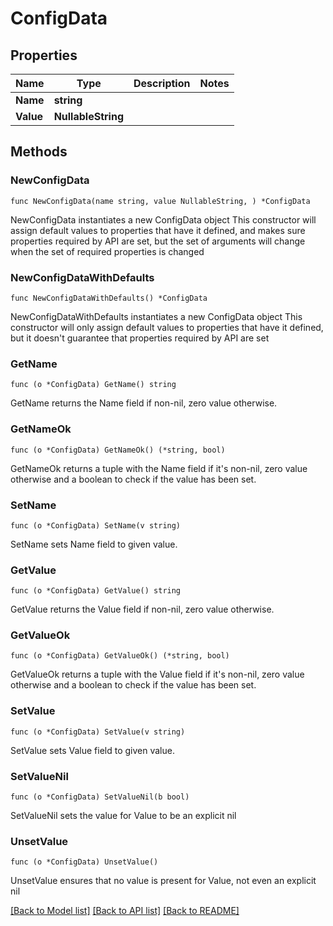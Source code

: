 # ConfigData

## Properties

Name | Type | Description | Notes
------------ | ------------- | ------------- | -------------
**Name** | **string** |  | 
**Value** | **NullableString** |  | 

## Methods

### NewConfigData

`func NewConfigData(name string, value NullableString, ) *ConfigData`

NewConfigData instantiates a new ConfigData object
This constructor will assign default values to properties that have it defined,
and makes sure properties required by API are set, but the set of arguments
will change when the set of required properties is changed

### NewConfigDataWithDefaults

`func NewConfigDataWithDefaults() *ConfigData`

NewConfigDataWithDefaults instantiates a new ConfigData object
This constructor will only assign default values to properties that have it defined,
but it doesn't guarantee that properties required by API are set

### GetName

`func (o *ConfigData) GetName() string`

GetName returns the Name field if non-nil, zero value otherwise.

### GetNameOk

`func (o *ConfigData) GetNameOk() (*string, bool)`

GetNameOk returns a tuple with the Name field if it's non-nil, zero value otherwise
and a boolean to check if the value has been set.

### SetName

`func (o *ConfigData) SetName(v string)`

SetName sets Name field to given value.


### GetValue

`func (o *ConfigData) GetValue() string`

GetValue returns the Value field if non-nil, zero value otherwise.

### GetValueOk

`func (o *ConfigData) GetValueOk() (*string, bool)`

GetValueOk returns a tuple with the Value field if it's non-nil, zero value otherwise
and a boolean to check if the value has been set.

### SetValue

`func (o *ConfigData) SetValue(v string)`

SetValue sets Value field to given value.


### SetValueNil

`func (o *ConfigData) SetValueNil(b bool)`

 SetValueNil sets the value for Value to be an explicit nil

### UnsetValue
`func (o *ConfigData) UnsetValue()`

UnsetValue ensures that no value is present for Value, not even an explicit nil

[[Back to Model list]](../README.md#documentation-for-models) [[Back to API list]](../README.md#documentation-for-api-endpoints) [[Back to README]](../README.md)


